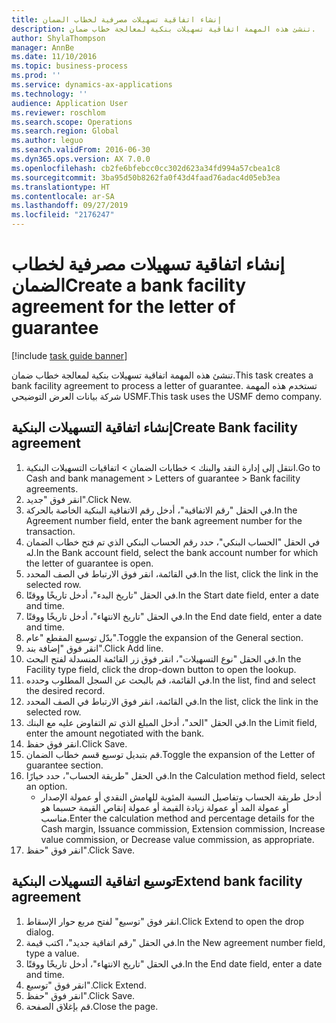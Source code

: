 ```yaml
---
title: إنشاء اتفاقية تسهيلات مصرفية لخطاب الضمان
description: تنشئ هذه المهمة اتفاقية تسهيلات بنكية لمعالجة خطاب ضمان.
author: ShylaThompson
manager: AnnBe
ms.date: 11/10/2016
ms.topic: business-process
ms.prod: ''
ms.service: dynamics-ax-applications
ms.technology: ''
audience: Application User
ms.reviewer: roschlom
ms.search.scope: Operations
ms.search.region: Global
ms.author: leguo
ms.search.validFrom: 2016-06-30
ms.dyn365.ops.version: AX 7.0.0
ms.openlocfilehash: cb2fe6bfebcc0cc302d623a34fd994a57cbea1c8
ms.sourcegitcommit: 3ba95d50b8262fa0f43d4faad76adac4d05eb3ea
ms.translationtype: HT
ms.contentlocale: ar-SA
ms.lasthandoff: 09/27/2019
ms.locfileid: "2176247"
---
```

# <a name="create-a-bank-facility-agreement-for-the-letter-of-guarantee"></a><span data-ttu-id="8a603-103">إنشاء اتفاقية تسهيلات مصرفية لخطاب الضمان</span><span class="sxs-lookup"><span data-stu-id="8a603-103">Create a bank facility agreement for the letter of guarantee</span></span>

[!include [task guide banner](../../includes/task-guide-banner.md)]

<span data-ttu-id="8a603-104">تنشئ هذه المهمة اتفاقية تسهيلات بنكية لمعالجة خطاب ضمان.</span><span class="sxs-lookup"><span data-stu-id="8a603-104">This task creates a bank facility agreement to process a letter of guarantee.</span></span> <span data-ttu-id="8a603-105">تستخدم هذه المهمة شركة بيانات العرض التوضيحي USMF.</span><span class="sxs-lookup"><span data-stu-id="8a603-105">This task uses the USMF demo company.</span></span> 


## <a name="create-bank-facility-agreement"></a><span data-ttu-id="8a603-106">إنشاء اتفاقية التسهيلات البنكية</span><span class="sxs-lookup"><span data-stu-id="8a603-106">Create Bank facility agreement</span></span>
1. <span data-ttu-id="8a603-107">انتقل إلى إدارة النقد والبنك > خطابات الضمان > اتفاقيات التسهيلات البنكية.</span><span class="sxs-lookup"><span data-stu-id="8a603-107">Go to Cash and bank management > Letters of guarantee > Bank facility agreements.</span></span>
2. <span data-ttu-id="8a603-108">انقر فوق "جديد".</span><span class="sxs-lookup"><span data-stu-id="8a603-108">Click New.</span></span>
3. <span data-ttu-id="8a603-109">في الحقل "رقم الاتفاقية"، أدخل رقم الاتفاقية البنكية الخاصة بالحركة.</span><span class="sxs-lookup"><span data-stu-id="8a603-109">In the Agreement number field, enter the bank agreement number for the transaction.</span></span>
4. <span data-ttu-id="8a603-110">في الحقل "الحساب البنكي"، حدد رقم الحساب البنكي الذي تم فتح خطاب الضمان له.</span><span class="sxs-lookup"><span data-stu-id="8a603-110">In the Bank account field, select the bank account number for which the letter of guarantee is open.</span></span> 
5. <span data-ttu-id="8a603-111">في القائمة، انقر فوق الارتباط في الصف المحدد.</span><span class="sxs-lookup"><span data-stu-id="8a603-111">In the list, click the link in the selected row.</span></span>
6. <span data-ttu-id="8a603-112">في الحقل "تاريخ البدء"، أدخل تاريخًا ووقتًا.</span><span class="sxs-lookup"><span data-stu-id="8a603-112">In the Start date field, enter a date and time.</span></span>
7. <span data-ttu-id="8a603-113">في الحقل "تاريخ الانتهاء"، أدخل تاريخًا ووقتًا.</span><span class="sxs-lookup"><span data-stu-id="8a603-113">In the End date field, enter a date and time.</span></span>
8. <span data-ttu-id="8a603-114">بدّل توسيع المقطع "عام".</span><span class="sxs-lookup"><span data-stu-id="8a603-114">Toggle the expansion of the General section.</span></span>
9. <span data-ttu-id="8a603-115">انقر فوق "إضافة بند".</span><span class="sxs-lookup"><span data-stu-id="8a603-115">Click Add line.</span></span>
10. <span data-ttu-id="8a603-116">في الحقل "نوع التسهيلات‬"، انقر فوق زر القائمة المنسدلة لفتح البحث.</span><span class="sxs-lookup"><span data-stu-id="8a603-116">In the Facility type field, click the drop-down button to open the lookup.</span></span>
11. <span data-ttu-id="8a603-117">في القائمة، قم بالبحث عن السجل المطلوب وحدده.</span><span class="sxs-lookup"><span data-stu-id="8a603-117">In the list, find and select the desired record.</span></span>
12. <span data-ttu-id="8a603-118">في القائمة، انقر فوق الارتباط في الصف المحدد.</span><span class="sxs-lookup"><span data-stu-id="8a603-118">In the list, click the link in the selected row.</span></span>
13. <span data-ttu-id="8a603-119">في الحقل "الحد"، أدخل المبلغ الذي تم التفاوض عليه مع البنك.</span><span class="sxs-lookup"><span data-stu-id="8a603-119">In the Limit field, enter the amount negotiated with the bank.</span></span>
14. <span data-ttu-id="8a603-120">انقر فوق حفظ.</span><span class="sxs-lookup"><span data-stu-id="8a603-120">Click Save.</span></span>
15. <span data-ttu-id="8a603-121">قم بتبديل توسيع قسم خطاب الضمان.</span><span class="sxs-lookup"><span data-stu-id="8a603-121">Toggle the expansion of the Letter of guarantee section.</span></span>
16. <span data-ttu-id="8a603-122">في الحقل "طريقة الحساب"، حدد خيارًا.</span><span class="sxs-lookup"><span data-stu-id="8a603-122">In the Calculation method field, select an option.</span></span>
    * <span data-ttu-id="8a603-123">أدخل طريقة الحساب وتفاصيل النسبة المئوية للهامش النقدي أو عمولة الإصدار أو عمولة المد أو عمولة زيادة القيمة أو عمولة إنقاص القيمة حسبما هو مناسب.</span><span class="sxs-lookup"><span data-stu-id="8a603-123">Enter the calculation method and percentage details for the Cash margin, Issuance commission, Extension commission, Increase value commission, or Decrease value commission, as appropriate.</span></span>   
17. <span data-ttu-id="8a603-124">انقر فوق "حفظ".</span><span class="sxs-lookup"><span data-stu-id="8a603-124">Click Save.</span></span>

## <a name="extend-bank-facility-agreement"></a><span data-ttu-id="8a603-125">توسيع اتفاقية التسهيلات البنكية</span><span class="sxs-lookup"><span data-stu-id="8a603-125">Extend bank facility agreement</span></span>
1. <span data-ttu-id="8a603-126">انقر فوق "توسيع‬" لفتح مربع حوار الإسقاط‬.</span><span class="sxs-lookup"><span data-stu-id="8a603-126">Click Extend to open the drop dialog.</span></span>
2. <span data-ttu-id="8a603-127">في الحقل "رقم اتفاقية جديد‬"، اكتب قيمة.</span><span class="sxs-lookup"><span data-stu-id="8a603-127">In the New agreement number field, type a value.</span></span>
3. <span data-ttu-id="8a603-128">في الحقل "تاريخ الانتهاء"، أدخل تاريخًا ووقتًا.</span><span class="sxs-lookup"><span data-stu-id="8a603-128">In the End date field, enter a date and time.</span></span>
4. <span data-ttu-id="8a603-129">انقر فوق "توسيع".</span><span class="sxs-lookup"><span data-stu-id="8a603-129">Click Extend.</span></span>
5. <span data-ttu-id="8a603-130">انقر فوق "حفظ".</span><span class="sxs-lookup"><span data-stu-id="8a603-130">Click Save.</span></span>
6. <span data-ttu-id="8a603-131">قم بإغلاق الصفحة.</span><span class="sxs-lookup"><span data-stu-id="8a603-131">Close the page.</span></span>

